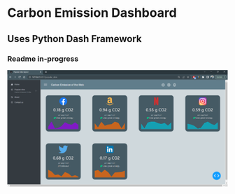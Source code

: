 # Carbon Emission Dashboard
## Uses Python Dash Framework

### Readme in-progress

![image](/app/assets/app_screenshot_01.png)

